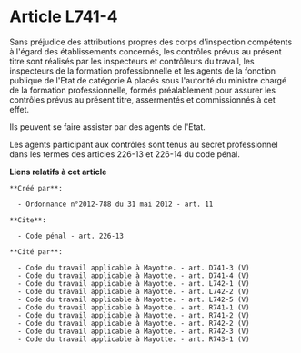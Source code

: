 # Article L741-4

Sans préjudice des attributions propres des corps d'inspection compétents à l'égard des établissements concernés, les
contrôles prévus au présent titre sont réalisés par les inspecteurs et contrôleurs du travail, les inspecteurs de la
formation professionnelle et les agents de la fonction publique de l'Etat de catégorie A placés sous l'autorité du ministre
chargé de la formation professionnelle, formés préalablement pour assurer les contrôles prévus au présent titre, assermentés
et commissionnés à cet effet.

Ils peuvent se faire assister par des agents de l'Etat.

Les agents participant aux contrôles sont tenus au secret professionnel dans les termes des articles 226-13 et 226-14 du code
pénal.

**Liens relatifs à cet article**

	**Créé par**:

	  - Ordonnance n°2012-788 du 31 mai 2012 - art. 11

	**Cite**:

	  - Code pénal - art. 226-13

	**Cité par**:

	  - Code du travail applicable à Mayotte. - art. D741-3 (V)
	  - Code du travail applicable à Mayotte. - art. D741-4 (V)
	  - Code du travail applicable à Mayotte. - art. L742-1 (V)
	  - Code du travail applicable à Mayotte. - art. L742-2 (V)
	  - Code du travail applicable à Mayotte. - art. L742-5 (V)
	  - Code du travail applicable à Mayotte. - art. R741-1 (V)
	  - Code du travail applicable à Mayotte. - art. R741-2 (V)
	  - Code du travail applicable à Mayotte. - art. R742-2 (V)
	  - Code du travail applicable à Mayotte. - art. R742-3 (V)
	  - Code du travail applicable à Mayotte. - art. R743-1 (V)
